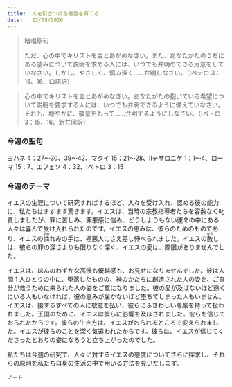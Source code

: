 ```yaml
---
title:  人を引きつける態度を育てる
date:   22/08/2020
---
```


> <p>暗唱聖句</p>
> ただ、心の中でキリストを主とあがめなさい。また、あなたがたのうちにある望みについて説明を求める人には、いつでも弁明のできる用意をしていなさい。しかし、やさしく、慎み深く……弁明しなさい。（Ⅰペテロ 3：15、16、口語訳）

> <p></p>
> 心の中でキリストを主とあがめなさい。あなたがたの抱いている希望について説明を要求する人には、いつでも弁明できるように備えていなさい。それも、穏やかに、敬意をもって……弁明するようにしなさい。（Ⅰペトロ 3：15、16、新共同訳）

###  今週の聖句
ヨハネ 4：27～30、39～42、マタイ 15：21～28、Ⅱテサロニケ 1：1～4、ローマ 15：7、エフェソ 4：32、Ⅰペトロ 3：15

###  今週のテーマ
イエスの生涯について研究すればするほど、人々を受け入れ、認める彼の能力に、私たちはますます驚きます。イエスは、当時の宗教指導者たちを容赦なく叱責しましたが、罪に苦しみ、罪悪感に悩み、どうしようもない運命の中にある人々は喜んで受け入れられたのです。イエスの恵みは、彼らのためのものであり、イエスの<ruby>憐<rt>あわ</rt></ruby>れみの手は、極悪人にさえ差し伸べられました。イエスの<ruby>赦<rt>ゆる</rt></ruby>しは、彼らの罪の深さよりも限りなく深く、イエスの愛は、際限がありませんでした。

イエスは、ほんのわずかな高慢も優越感も、お見せになりませんでした。彼は人間 1 人ひとりの中に、堕落したものの、神のかたちに創造された人の姿を、ご自分が救うために来られた人の姿をご覧になりました。彼の愛が及ばないほど遠くにいる人もいなければ、彼の恵みが届かないほど堕ちてしまった人もいません。イエスは、接するすべての人に敬意を払い、彼らにふさわしい尊厳を持って扱われました。王国のために、イエスは彼らに影響を及ぼされました。彼らを信じておられたからです。彼らの生き方は、イエスがおられるところで変えられました。イエスが彼らのことを深く気遣われたからです。彼らは、イエスが信じてくださったとおりの姿になろうと立ち上がったのでした。

私たちは今週の研究で、人々に対するイエスの態度についてさらに探求し、それらの原則を私たち自身の生活の中で用いる方法を見いだします。

`ノート`